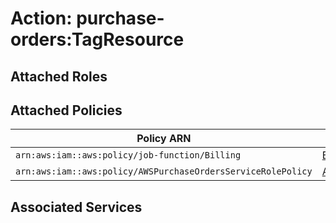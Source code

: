 # Action: purchase-orders:TagResource

## Attached Roles

## Attached Policies

| Policy ARN | Policy Name |
|------------|-------------|
| `arn:aws:iam::aws:policy/job-function/Billing` | [Billing](../policies.md#billing) |
| `arn:aws:iam::aws:policy/AWSPurchaseOrdersServiceRolePolicy` | [AWSPurchaseOrdersServiceRolePolicy](../policies.md#awspurchaseordersservicerolepolicy) |

## Associated Services

